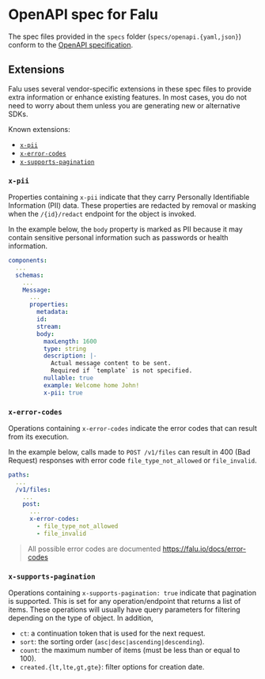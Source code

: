 # OpenAPI spec for Falu

The spec files provided in the `specs` folder (`specs/openapi.{yaml,json}`) conform to the [OpenAPI specification](https://www.openapis.org/).

## Extensions

Falu uses several vendor-specific extensions in these spec files to provide extra information or enhance existing features. In most cases, you do not need to worry about them unless you are generating new or alternative SDKs.

Known extensions:

- [`x-pii`](#x-pii)
- [`x-error-codes`](#x-error-codes)
- [`x-supports-pagination`](#x-supports-pagination)

### `x-pii`

Properties containing `x-pii` indicate that they carry Personally Identifiable Information (PII) data. These properties are redacted by removal or masking when the `/{id}/redact` endpoint for the object is invoked.

In the example below, the `body` property is marked as PII because it may contain sensitive personal information such as passwords or health information.

```yaml
components:
  ...
  schemas:
    ...
    Message:
      ...
      properties:
        metadata:
        id:
        stream:
        body:
          maxLength: 1600
          type: string
          description: |-
            Actual message content to be sent.
            Required if `template` is not specified.
          nullable: true
          example: Welcome home John!
          x-pii: true
```

### `x-error-codes`

Operations containing `x-error-codes` indicate the error codes that can result from its execution.

In the example below, calls made to `POST /v1/files` can result in 400 (Bad Request) responses with error code `file_type_not_allowed` or `file_invalid`.

```yaml
paths:
  ...
  /v1/files:
    ...
    post:
      ...
      x-error-codes:
        - file_type_not_allowed
        - file_invalid
```

> All possible error codes are documented <https://falu.io/docs/error-codes>

### `x-supports-pagination`

Operations containing `x-supports-pagination: true` indicate that pagination is supported. This is set for any operation/endpoint that returns a list of items. These operations will usually have query parameters for filtering depending on the type of object. In addition,

- `ct`: a continuation token that is used for the next request.
- `sort`: the sorting order (`asc|desc|ascending|descending`).
- `count`: the maximum number of items (must be less than or equal to 100).
- `created.{lt,lte,gt,gte}`: filter options for creation date.
